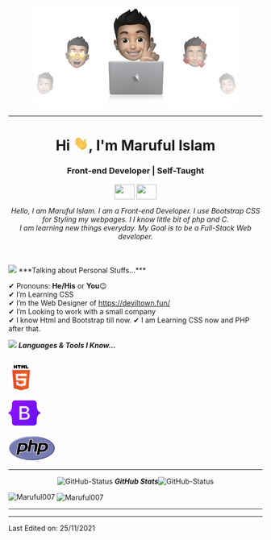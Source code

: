 <p align="center">
  <img src="https://raw.githubusercontent.com/Maruful007/Maruful007/master/thompson.png" height="200"/>
</p>
<hr>
<h1 align="center">Hi <img src="https://raw.githubusercontent.com/Maruful007/Maruful007/master/hi.gif" width="30px">, I'm 
Maruful Islam</h1>
<h3 align="center">Front-end Developer | Self-Taught</h3>
<p align="center">
  <a href = "mailto: marufulislamsami2007@gmail.com"><img align="center" src="https://simpleicons.org/icons/gmail.svg" height="30" width="40"></a>
  <a href = "https://discord.gg/ynVRM5yaGc"><img align="center" src="https://simpleicons.org/icons/discord.svg" height="30" width="40"></a>   
</p>
</p>

<p align="center">
  <em>
    Hello, I am Maruful Islam. I am a Front-end Developer. I use Bootstrap CSS for Styling my webpages. I I know little bit of php and C.<br>
    I am learning new things everyday. My Goal is to be a Full-Stack Web developer.
  </em> 
  <br>
</p>
<br>
<br>
<img src="https://media.giphy.com/media/ObNTw8Uzwy6KQ/giphy.gif" width="30px">&nbsp;***Talking about Personal Stuffs...***

✔ Pronouns: **He/His** or **You**😉 <br>
✔ I’m Learning CSS<br>
✔ I’m the Web Designer of https://deviltown.fun/<br>
✔ I’m Looking to work with a small company<br>
✔ I know Html and Bootstrap till now.
✔ I am Learning CSS now and PHP after that.
 

<img src="https://media.giphy.com/media/ObNTw8Uzwy6KQ/giphy.gif" width="30px">&nbsp;***Languages & Tools I Know...***
<p align="left">
  
  <code> <img height="50" src="https://github.com/Maruful007/Maruful007/blob/main/html.svg"> </code>
  <code> <img height="50" src="https://github.com/Maruful007/Maruful007/blob/main/bootstrap.svg"> </code>
  <code> <img height="50" src="https://github.com/Maruful007/Maruful007/blob/main/php.svg"> </code>
  <hr>
  <p align="center">
 <img src="https://media.giphy.com/media/8UHRm5oY4k4FDxq5QG/giphy.gif" width="30px" alt="GitHub-Status"/>&nbsp;<i><b>GitHub Stats</b></i><img src="https://media.giphy.com/media/8UHRm5oY4k4FDxq5QG/giphy.gif" width="30px" alt="GitHub-Status"/></p>
<p><img align="left" src="https://github-readme-stats.vercel.app/api/top-langs?username=Maruful007&show_icons=true&locale=en&layout=compact" alt="Maruful007" /></p>

<p>&nbsp;<img align="center" src="https://github-readme-stats.vercel.app/api?username=Maruful007&show_icons=true&locale=en" alt="Maruful007" width="410" /></p>

<hr>

-----

Last Edited on: 25/11/2021
